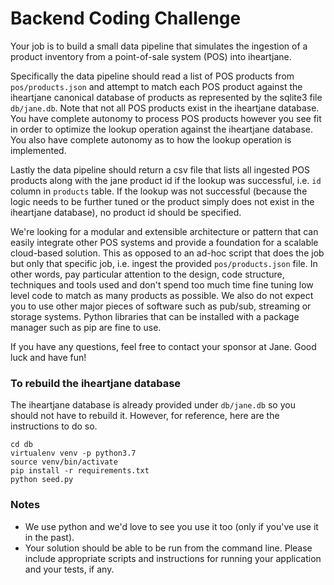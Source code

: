 # Backend Coding Challenge

Your job is to build a small data pipeline that simulates the ingestion of a product
inventory from a point-of-sale system (POS) into iheartjane.

Specifically the data pipeline should read a list of POS products from
`pos/products.json` and attempt to match each POS product against the iheartjane
canonical database of products as represented by the sqlite3 file `db/jane.db`. Note
that not all POS products exist in the iheartjane database. You have complete
autonomy to process POS products however you see fit in order to optimize the lookup
operation against the iheartjane database. You also have complete autonomy as to how
the lookup operation is implemented.

Lastly the data pipeline should return a csv file that lists all ingested POS
products along with the jane product id if the lookup was successful, i.e. `id`
column in `products` table. If the lookup was not successful (because the logic
needs to be further tuned or the product simply does not exist in the iheartjane
database), no product id should be specified.

We're looking for a modular and extensible architecture or pattern that can
easily integrate other POS systems and provide a foundation for a scalable
cloud-based solution. This as opposed to an ad-hoc script that does the job but
only that specific job, i.e. ingest the provided `pos/products.json` file. In other
words, pay particular attention to the design, code structure, techniques and tools
used and don't spend too much time fine tuning low level code to match as many
products as possible. We also do not expect you to use other major pieces of
software such as pub/sub, streaming or storage systems. Python libraries that can
be installed with a package manager such as pip are fine to use.

If you have any questions, feel free to contact your sponsor at Jane. Good luck and
have fun!

### To rebuild the iheartjane database

The iheartjane database is already provided under `db/jane.db` so you should not
have to rebuild it. However, for reference, here are the instructions to do so.

```
cd db
virtualenv venv -p python3.7
source venv/bin/activate
pip install -r requirements.txt
python seed.py
```

### Notes

- We use python and we'd love to see you use it too (only if you've use it in the
past).
- Your solution should be able to be run from the command line. Please include
appropriate scripts and instructions for running your application and your tests,
if any.

